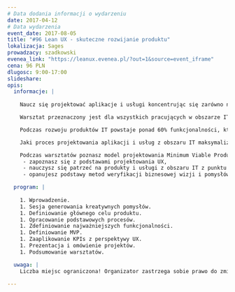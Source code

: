 ```yaml
---
# Data dodania informacji o wydarzeniu
date: 2017-04-12
# Data wydarzenia
event_date: 2017-08-05
title: "#96 Lean UX - skuteczne rozwijanie produktu"
lokalizacja: Sages
prowadzacy: szadkowski
evenea_link: "https://leanux.evenea.pl/?out=1&source=event_iframe"
cena: 96 PLN
dlugosc: 9:00-17:00
slideshare:
opis:
  informacje: |
   
    Naucz się projektować aplikacje i usługi koncentrując się zarówno na potrzebach Twoich użytkowników, jak i na zarządzaniu strategicznym rozwoju produktu. Maksymalizuj szanse na jego sukces wykorzystując narzędzia Lean UX.

    Warsztat przeznaczony jest dla wszystkich pracujących w obszarze IT, zarówno po stronie biznesowej (Product Owners, Product Managers, Project Managers, UX/UI Designers, Business Analysts), jak i technicznej (Software Developers, Quality Assurance Engineers, Operators). Podczas zajęć będziemy poruszać przede wszystkim tematy strategiczne i koncepcyjne, więc wiedza dotycząca konkretnej technologii nie jest wymagana.

    Podczas rozwoju produktów IT powstaje ponad 60% funkcjonalności, które są nieużywane lub prawie nieużywane przez użytkowników. Zatem większość pracochłonności poświęcana jest zadaniom, które nie mają uzasadnienia biznesowego, lub takim, które podczas konfrontacji z użytkownikami końcowymi, nie spełniają ich oczekiwań i przez to nie zapewniają zwrotów z inwestycji.

    Jaki proces projektowania aplikacji i usług z obszaru IT maksymalizuje szanse na opłacalność inwestycji? Zderzenie ze sobą kilku modeli pracy, czyli Agile, Design Thinking wraz z podejściem typu Lean zaowocowało stworzeniem skutecznego sposobu opracowywania i weryfikacji efektywności rynkowej produktu przy jednoczesnej minimalizacji nakładów na rozwój i jego wdrożenie.

    Podczas warsztatów poznasz model projektowania Minimum Viable Product przy użyciu metody Customer Journey. Dzięki temu: 
     - zapoznasz się z podstawami projektowania UX, 
     - nauczysz się patrzeć na produkty i usługi z obszaru IT z punktu widzenia Klienta końcowego, 
     - opanujesz podstawy metod weryfikacji biznesowej wizji i pomysłów na nowe funkcjonalności i usługi.

  program: |
   
    1. Wprowadzenie.
    1. Sesja generowania kreatywnych pomysłów.
    1. Definiowanie głównego celu produktu.
    1. Opracowanie podstawowych procesów.
    1. Zdefiniowanie najważniejszych funkcjonalności.
    1. Definiowanie MVP.
    1. Zaaplikowanie KPIs z perspektywy UX.
    1. Prezentacja i omówienie projektów.
    1. Podsumowanie warsztatów.

  uwaga: |
    Liczba miejsc ograniczona! Organizator zastrzega sobie prawo do zmiany lokalizacji wydarzenia oraz jego odwołania w przypadku niezgłoszenia się minimalnej liczby uczestników.

---
```

